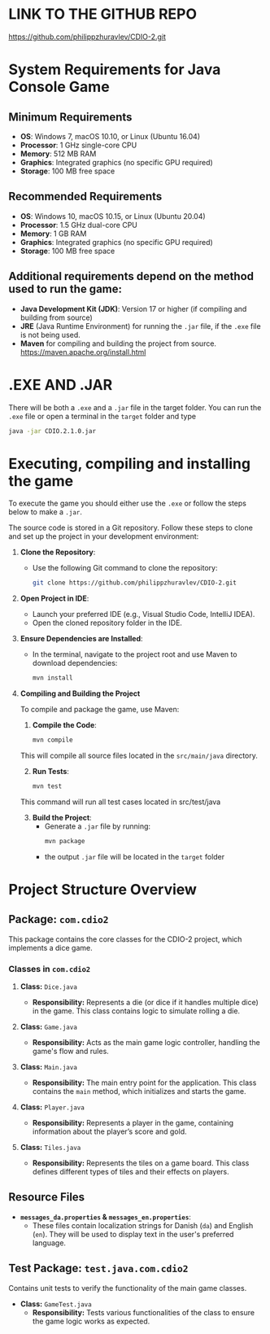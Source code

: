# LINK TO THE GITHUB REPO
https://github.com/philippzhuravlev/CDIO-2.git

# System Requirements for Java Console Game

## Minimum Requirements

- **OS**: Windows 7, macOS 10.10, or Linux (Ubuntu 16.04)
- **Processor**: 1 GHz single-core CPU
- **Memory**: 512 MB RAM
- **Graphics**: Integrated graphics (no specific GPU required)
- **Storage**: 100 MB free space

## Recommended Requirements

- **OS**: Windows 10, macOS 10.15, or Linux (Ubuntu 20.04)
- **Processor**: 1.5 GHz dual-core CPU
- **Memory**: 1 GB RAM
- **Graphics**: Integrated graphics (no specific GPU required)
- **Storage**: 100 MB free space

## Additional requirements depend on the method used to run the game:

- **Java Development Kit (JDK)**: Version 17 or higher (if compiling and building from source)
- **JRE** (Java Runtime Environment) for running the `.jar` file, if the `.exe` file is not being used.
- **Maven** for compiling and building the project from source.
   https://maven.apache.org/install.html

# .EXE AND .JAR
There will be both a `.exe` and a `.jar` file in the target folder.
You can run the `.exe` file or open a terminal in the `target` folder and type
   ```bash
   java -jar CDIO.2.1.0.jar
   ```

# Executing, compiling and installing the game

To execute the game you should either use the `.exe` or follow the steps below to make a `.jar`.

The source code is stored in a Git repository. Follow these steps to clone and set up the project in your development environment:

1. **Clone the Repository**:
   - Use the following Git command to clone the repository:
     ```bash
     git clone https://github.com/philippzhuravlev/CDIO-2.git
     ```

2. **Open Project in IDE**:
   - Launch your preferred IDE (e.g., Visual Studio Code, IntelliJ IDEA).
   - Open the cloned repository folder in the IDE.

3. **Ensure Dependencies are Installed**:
   - In the terminal, navigate to the project root and use Maven to download dependencies:
     ```bash
     mvn install
     ```

2. **Compiling and Building the Project**

   To compile and package the game, use Maven:
   
   1. **Compile the Code**:
      ```bash
      mvn compile
   
   This will compile all source files located in the `src/main/java` directory.
   
   2. **Run Tests**:
      ```bash
      mvn test
   This command will run all test cases located in src/test/java
   
   3. **Build the Project**:
       - Generate a `.jar` file by running:
         ```bash
         mvn package
      - the output `.jar` file will be located in the `target` folder

# Project Structure Overview

## Package: `com.cdio2`
   This package contains the core classes for the CDIO-2 project, which implements a dice game.

### Classes in `com.cdio2`

1. **Class:** `Dice.java`
   - **Responsibility:** Represents a die (or dice if it handles multiple dice) in the game. This class contains logic to simulate rolling a die.

2. **Class:** `Game.java`
   - **Responsibility:** Acts as the main game logic controller, handling the game's flow and rules.

3. **Class:** `Main.java`
   - **Responsibility:** The main entry point for the application. This class contains the `main` method, which initializes and starts the game.

4. **Class:** `Player.java`
   - **Responsibility:** Represents a player in the game, containing information about the player’s score and gold.

5. **Class:** `Tiles.java`
   - **Responsibility:** Represents the tiles on a game board. This class defines different types of tiles and their effects on players.

## Resource Files
   - **`messages_da.properties` & `messages_en.properties`**:
     - These files contain localization strings for Danish (`da`) and English (`en`). They will be used to display text in the user's preferred language.

## Test Package: `test.java.com.cdio2`
   Contains unit tests to verify the functionality of the main game classes.

   - **Class:** `GameTest.java`
     - **Responsibility:** Tests various functionalities of the class to ensure the game logic works as expected.
